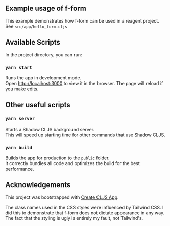 ## Example usage of f-form

This example demonstrates how f-form can be used in a reagent project. See
`src/app/hello_form.cljs`

## Available Scripts

In the project directory, you can run:

### `yarn start`

Runs the app in development mode.<br>
Open [http://localhost:3000](http://localhost:3000) to view it in the browser.
The page will reload if you make edits.

## Other useful scripts

### `yarn server`

Starts a Shadow CLJS background server.<br>
This will speed up starting time for other commands that use Shadow CLJS.

### `yarn build`

Builds the app for production to the `public` folder.<br>
It correctly bundles all code and optimizes the build for the best performance.

## Acknowledgements

This project was bootstrapped with [Create CLJS
App](https://github.com/filipesilva/create-cljs-app).

The class names used in the CSS styles were influenced by Tailwind CSS. I did
this to demonstrate that f-form does not dictate appearance in any way. The fact
that the styling is ugly is entirely my fault, not Tailwind's.
